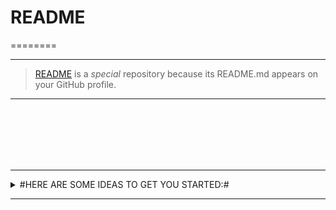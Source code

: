 # README
========

---
>[README](https://raw.githubusercontent.com/Artnoc1/artnoc1/0_main_0/README.md) is a _special_ repository because its README.md appears on your GitHub profile.

---
<!--1--><!--1--><!--2--><br><!--2--><!--3--><!--3--><!--4--><br><!--4--><!--5--><!--5--><!--6--><br><!--6--><!--7--><!--7--><!--8--><br><!--8--><!--9--><!--9--><!--0--><br><!--0-->

---
<details markdown='1'><summary>
#HERE ARE SOME IDEAS TO GET YOU STARTED:#
</summary><br>
	<details markdown='1'><summary>
\	CURRENTLY WORKING ON:	\
	</summary><br>
\#####1\. . . .\. . . .\. . . .\<br><br>
\#####2\. . . .\. . . .\. . . .\. . . .<br><br>
\#####3\. . . .\. . . .\. . . .\. . . .<br><br>
\#####4\. . . .\. . . .\. . . .\. . . .<br><br>
	</details><br><!----><!---->
	<details markdown='1'><summary>
\	CURRENTLY LEARNING:	\
	</summary><br>
\####\1\. . . .\. . . .\. . . .\. . . .<br><br>
\####\2\. . . .\. . . .\. . . .\. . . .<br><br>
\####\3\. . . .\. . . .\. . . .\. . . .<br><br>
\####\4\. . . .\. . . .\. . . .\. . . .<br><br>
	</details><br><!----><!---->
	<details markdown='1'><summary>
\	LOOKING TO COLLABORATE ON:	\
	</summary><br>
\####\1\. . . .\. . . .\. . . .\. . . .<br><br>
\####\2\. . . .\. . . .\. . . .\. . . .<br><br>
\####\3\. . . .\. . . .\. . . .\. . . .<br><br>
\####\4\. . . .\. . . .\. . . .\. . . .<br><br>
	</details><br><!----><!---->
	<details markdown='1'><summary>
\	LOOKING FOR HELP WITH:	\</summary><br>
\####\1\. . . .\. . . .\. . . .\. . . .<br><br>
\####\2\. . . .\. . . .\. . . .\. . . .<br><br>
\####\3\. . . .\. . . .\. . . .\. . . .<br><br>
\####\4\. . . .\. . . .\. . . .\. . . .<br><br>
	</details><br><!----><!---->
	<details markdown='1'><summary>
\	ASK ME ABOUT:	\
	</summary><br>
\####\1\. . . .\. . . .\. . . .\. . . .<br><br>
\####\2\. . . .\. . . .\. . . .\. . . .<br><br>
\####\3\. . . .\. . . .\. . . .\. . . .<br><br>
\####\4\. . . .\. . . .\. . . .\. . . .<br><br>
	</details><br><!----><!---->
	<details markdown='1'><summary>
\	HOW TO REACH ME:	\
	</summary><br>
\####\1\. . . .\. . . .\. . . .\. . . .<br><br>
\####\2\. . . .\. . . .\. . . .\. . . .<br><br>
\####\3\. . . .\. . . .\. . . .\. . . .<br><br>
\####\4\. . . .\. . . .\. . . .\. . . .<br><br>
	</details><br><!----><!---->  
	<details markdown='1'><summary>
\	PRONOUNS:	\
	</summary><br>
\####\1\. . . .\. . . .\. . . .\. . . .<br><br>
\####\2\. . . .\. . . .\. . . .\. . . .<br><br>
\####\3\. . . .\. . . .\. . . .\. . . .<br><br>
\####\4\. . . .\. . . .\. . . .\. . . .<br><br>
	</details><br><!----><!---->
	<details markdown='1'><summary>
\	FUN FACT:	\
	</summary><br>
\####\1\. . . .\. . . .\. . . .\. . . .<br><br>
\####\2\. . . .\. . . .\. . . .\. . . .<br><br>
\####\3\. . . .\. . . .\. . . .\. . . .<br><br>
\####\4\. . . .\. . . .\. . . .\. . . .<br><br>
	</details><br><!----><!---->
</details>
<!--	FOOTER	--><!--	/FOOTER	-->

---
